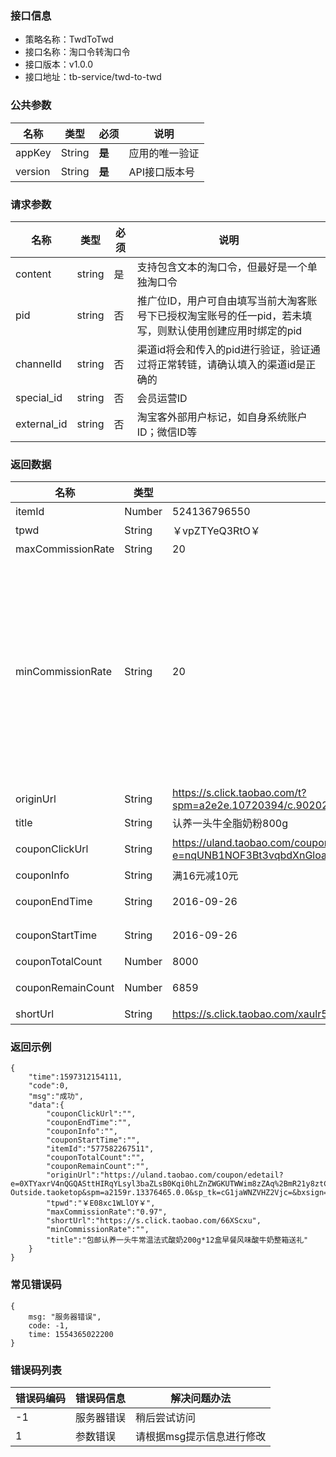 ### 接口信息
- 策略名称：TwdToTwd
- 接口名称：淘口令转淘口令
- 接口版本：v1.0.0
- 接口地址：tb-service/twd-to-twd

### 公共参数
|名称|类型|必须|说明|
| ------------ | ------------ | ------------ | ------------ |
|appKey|String|**是**|应用的唯一验证|
|version|String|**是**|API接口版本号|

### 请求参数
|名称|类型|必须|说明|
| ------------ | ------------ | ------------ | ------------ |
|content|string|是|支持包含文本的淘口令，但最好是一个单独淘口令|
|pid|string|否|推广位ID，用户可自由填写当前大淘客账号下已授权淘宝账号的任一pid，若未填写，则默认使用创建应用时绑定的pid|
|channelId|string|否|渠道id将会和传入的pid进行验证，验证通过将正常转链，请确认填入的渠道id是正确的|
|special_id|string|否|会员运营ID|
|external_id|string|否|淘宝客外部用户标记，如自身系统账户ID；微信ID等|

### 返回数据
|名称|类型|示例值|说明|
| ------------ | ------------ | ------------ | ------------ |
|itemId|Number|524136796550|商品id|
|tpwd|String|￥vpZTYeQ3RtO￥|淘口令|
|maxCommissionRate|String|20|佣金比例|
|minCommissionRate|String|20|当传入请求参数channelId、specialId、externalId时，该字段展示预估最低佣金率(%)(接联盟通知，官方比价订单佣金调整正式生效时间推迟至7月22日)|
|originUrl|String|https://s.click.taobao.com/t?spm=a2e2e.10720394/c.90202110.1.4399704cUUhhH0&e=m%3D2%26s%3D0NJS731SUEdw4vFB6t2Z2ueEDrYVVa64LKpWJ%2Bin0XLjf2vlNIV67uIA4kDYDopEpOjgxi0uT208hw4H8GMUew7uoRPWrIBwR7CIpaNCoiKr9WTFywb%2BCtGNFs53xi4QGSKqJrqeJvt5ArodCWjzv9fsai3uVirbXH%2BQH9e66Y4%3D|原始链接|
|title|String|认养一头牛全脂奶粉800g|商品标题|
|couponClickUrl|String|https://uland.taobao.com/coupon/edetail?e=nqUNB1NOF3Bt3vqbdXnGloankzPYmeEFkgNrw6YHQf9pZTj41Orn8MwBAs06HAOzqQomYNedOiHDYPmqkFXqLR0HgBdG%2FDDL%2F1M%2FBw7Sf%2FesGXLf%2BqX4cbeC%2F2cR0p0NlWH0%2BknxpnCJJP%2FQkZSsyo1HvKjXo4uz&pid=mm_26381042_12970066_52864659&af=1|商品优惠券推广链接|
|couponInfo|String|满16元减10元|优惠券面额|
|couponEndTime|String|2016-09-26|优惠券结束时间|
|couponStartTime|String|2016-09-26|优惠券开始时间|
|couponTotalCount|Number|8000|优惠券总量|
|couponRemainCount|Number|6859|优惠券剩余量|
|shortUrl|String|https://s.click.taobao.com/xaulr5w|短链接|

### 返回示例
```
{
    "time":1597312154111,
    "code":0,
    "msg":"成功",
    "data":{
        "couponClickUrl":"",
        "couponEndTime":"",
        "couponInfo":"",
        "couponStartTime":"",
        "itemId":"577582267511",
        "couponTotalCount":"",
        "couponRemainCount":"",
        "originUrl":"https://uland.taobao.com/coupon/edetail?e=0XTYaxrV4nQGQASttHIRqYLsyl3baZLsB0Kqi0hLZnZWGKUTWWim8zZAq%2BmR21y8ztC5Ka9Rt%2Fn7hHFiLOQ7kRrn5v%2Bgi70NY1kWovEdEWPKdDtLTN7C7%2FsnwWZGSCD41ug731VBEQm0m3Ckm6GN2CwynAdGnOngMmnVmWO1H8vvI9wRv%2BDqFlLajOROSSHl4ncgeMjsGdDyQVoTTYs3iQ%3D%3D&traceId=0bb6ad0215970492414305883eef88&union_lens=lensId:TAPI@1597049241@0b081808_0d3e_173d78d7f6e_9380@01&xId=53dxYB9Rg8iMfaftInhfw9BfakT1XpOOv6EsblxQs0vmeSK9mxlXkmx0CsDO7M9rYHLkRyeWBfjy32briYLet6QogQPJi8xnYHDgYGXCEpen&activityId=fdf21ddd628b4cce8cdff627df62f5ba&src=qhkj_dtkp&un=29d42553880b264c4b68d5f77a161062&share_crt_v=1&ut_sk=1.utdid_23116944_1597049241516.TaoPassword-Outside.taoketop&spm=a2159r.13376465.0.0&sp_tk=cG1jaWNZVHZ2Vjc=&bxsign=tcd1597312152946fc7f667b068b4c009d08dc8e0b66ad20",
        "tpwd":"￥E08xc1WLlOY￥",
        "maxCommissionRate":"0.97",
        "shortUrl":"https://s.click.taobao.com/66XScxu",
        "minCommissionRate":"",
        "title":"包邮认养一头牛常温法式酸奶200g*12盒早餐风味酸牛奶整箱送礼"
    }
}
```

### 常见错误码
```
{
    msg: "服务器错误",
    code: -1,
    time: 1554365022200
}
```

### 错误码列表
|错误码编码|错误码信息|解决问题办法|
| ------------ | ------------ | ------------ |
|-1|服务器错误|稍后尝试访问|
|1|参数错误|请根据msg提示信息进行修改|